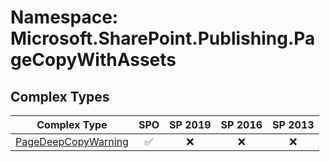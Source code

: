 # Namespace: Microsoft.SharePoint.Publishing.PageCopyWithAssets

## Complex Types

Complex Type | SPO | SP 2019 | SP 2016 | SP 2013
----------|:---:|:-------:|:-------:|:-------:
[PageDeepCopyWarning](./ComplexTypes/PageDeepCopyWarning.md) | ✅ | ❌ | ❌ | ❌